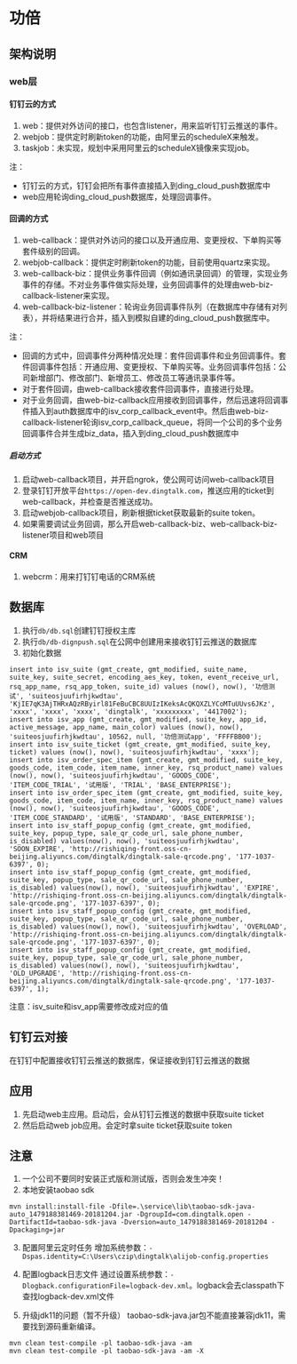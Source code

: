 # 功倍

## 架构说明

### web层

#### 钉钉云的方式

1. web：提供对外访问的接口，也包含listener，用来监听钉钉云推送的事件。
2. webjob：提供定时刷新token的功能，由阿里云的scheduleX来触发。
3. taskjob：未实现，规划中采用阿里云的scheduleX镜像来实现job。

注：
- 钉钉云的方式，钉钉会把所有事件直接插入到ding_cloud_push数据库中
- web应用轮询ding_cloud_push数据库，处理回调事件。

#### 回调的方式

1. web-callback：提供对外访问的接口以及开通应用、变更授权、下单购买等套件级别的回调。
2. webjob-callback：提供定时刷新token的功能，目前使用quartz来实现。
3. web-callback-biz：提供业务事件回调（例如通讯录回调）的管理，实现业务事件的存储。不对业务事件做实际处理，业务回调事件的处理由web-biz-callback-listener来实现。
4. web-callback-biz-listener：轮询业务回调事件队列（在数据库中存储有对列表），并将结果进行合并，插入到模拟自建的ding_cloud_push数据库中。

注：
- 回调的方式中，回调事件分两种情况处理：套件回调事件和业务回调事件。套件回调事件包括：开通应用、变更授权、下单购买等。业务回调事件包括：公司新增部门、修改部门、新增员工、修改员工等通讯录事件等。
- 对于套件回调，由web-callback接收套件回调事件，直接进行处理。
- 对于业务回调，由web-biz-callback应用接收到回调事件，然后迅速将回调事件插入到auth数据库中的isv_corp_callback_event中。然后由web-biz-callback-listener轮询isv_corp_callback_queue，将同一个公司的多个业务回调事件合并生成biz_data，插入到ding_cloud_push数据库中

##### 启动方式

1. 启动web-callback项目，并开启ngrok，使公网可访问web-callback项目
2. 登录钉钉开放平台`https://open-dev.dingtalk.com`，推送应用的ticket到web-callback，并检查是否推送成功。
3. 启动webjob-callback项目，刷新根据ticket获取最新的suite token。
4. 如果需要调试业务回调，那么开启web-callback-biz、web-callback-biz-listener项目和web项目

#### CRM

1. webcrm：用来打钉钉电话的CRM系统

## 数据库

1. 执行`db/db.sql`创建钉钉授权主库
2. 执行`db/db-dignpush.sql`在公网中创建用来接收钉钉云推送的数据库
3. 初始化数据
```
insert into isv_suite (gmt_create, gmt_modified, suite_name, suite_key, suite_secret, encoding_aes_key, token, event_receive_url, rsq_app_name, rsq_app_token, suite_id) values (now(), now(), '功倍测试', 'suiteosjuufirhjkwdtau', 'KjIE7qK3AjTHRxAQzRByirl81FeBuCBC8UUIzIKeksAcQKQXZLYCoMTuUUvs6JKz', 'xxxx', 'xxxx', 'xxxx', 'dingtalk', 'xxxxxxxxx', '4417002');
insert into isv_app (gmt_create, gmt_modified, suite_key, app_id, active_message, app_name, main_color) values (now(), now(), 'suiteosjuufirhjkwdtau', 10562, null, '功倍测试app', 'FFFFBB00');
insert into isv_suite_ticket (gmt_create, gmt_modified, suite_key, ticket) values (now(), now(), 'suiteosjuufirhjkwdtau', 'xxxx');
insert into isv_order_spec_item (gmt_create, gmt_modified, suite_key, goods_code, item_code, item_name, inner_key, rsq_product_name) values (now(), now(), 'suiteosjuufirhjkwdtau', 'GOODS_CODE', 'ITEM_CODE_TRIAL', '试用版', 'TRIAL', 'BASE_ENTERPRISE');
insert into isv_order_spec_item (gmt_create, gmt_modified, suite_key, goods_code, item_code, item_name, inner_key, rsq_product_name) values (now(), now(), 'suiteosjuufirhjkwdtau', 'GOODS_CODE', 'ITEM_CODE_STANDARD', '试用版', 'STANDARD', 'BASE_ENTERPRISE');
insert into isv_staff_popup_config (gmt_create, gmt_modified, suite_key, popup_type, sale_qr_code_url, sale_phone_number, is_disabled) values(now(), now(), 'suiteosjuufirhjkwdtau', 'SOON_EXPIRE', 'http://rishiqing-front.oss-cn-beijing.aliyuncs.com/dingtalk/dingtalk-sale-qrcode.png', '177-1037-6397', 0);
insert into isv_staff_popup_config (gmt_create, gmt_modified, suite_key, popup_type, sale_qr_code_url, sale_phone_number, is_disabled) values(now(), now(), 'suiteosjuufirhjkwdtau', 'EXPIRE', 'http://rishiqing-front.oss-cn-beijing.aliyuncs.com/dingtalk/dingtalk-sale-qrcode.png', '177-1037-6397', 0);
insert into isv_staff_popup_config (gmt_create, gmt_modified, suite_key, popup_type, sale_qr_code_url, sale_phone_number, is_disabled) values(now(), now(), 'suiteosjuufirhjkwdtau', 'OVERLOAD', 'http://rishiqing-front.oss-cn-beijing.aliyuncs.com/dingtalk/dingtalk-sale-qrcode.png', '177-1037-6397', 0);
insert into isv_staff_popup_config (gmt_create, gmt_modified, suite_key, popup_type, sale_qr_code_url, sale_phone_number, is_disabled) values(now(), now(), 'suiteosjuufirhjkwdtau', 'OLD_UPGRADE', 'http://rishiqing-front.oss-cn-beijing.aliyuncs.com/dingtalk/dingtalk-sale-qrcode.png', '177-1037-6397', 1);
```

注意：isv_suite和isv_app需要修改成对应的值

## 钉钉云对接

在钉钉中配置接收钉钉云推送的数据库，保证接收到钉钉云推送的数据

## 应用

1. 先启动web主应用。启动后，会从钉钉云推送的数据中获取suite ticket
2. 然后启动web job应用。会定时拿suite ticket获取suite token

## 注意
1. 一个公司不要同时安装正式版和测试版，否则会发生冲突！
2. 本地安装taobao sdk
```
mvn install:install-file -Dfile=.\service\lib\taobao-sdk-java-auto_1479188381469-20181204.jar -DgroupId=com.dingtalk.open -DartifactId=taobao-sdk-java -Dversion=auto_1479188381469-20181204 -Dpackaging=jar
```

3. 配置阿里云定时任务
增加系统参数：`-Dspas.identity=C:\Users\czip\dingtalk\alijob-config.properties`

4. 配置logback日志文件
通过设置系统参数：`-Dlogback.configurationFile=logback-dev.xml`。logback会去classpath下查找logback-dev.xml文件

5. 升级jdk11的问题（暂不升级）
taobao-sdk-java.jar包不能直接兼容jdk11，需要找到源码重新编译。
```
mvn clean test-compile -pl taobao-sdk-java -am
mvn clean test-compile -pl taobao-sdk-java -am -X
```